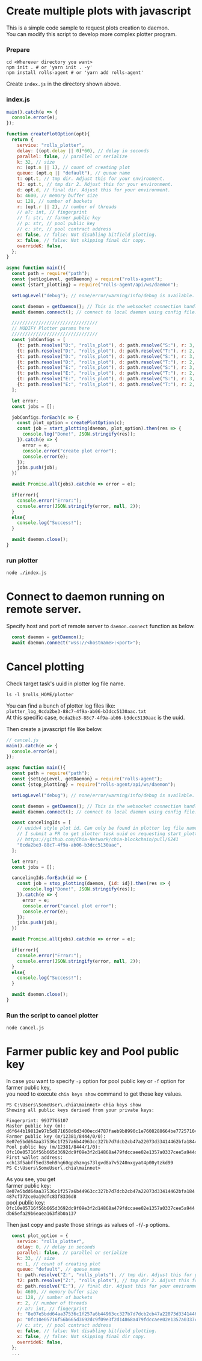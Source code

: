 # Create multiple plots with javascript

This is a simple code sample to request plots creation to daemon.  
You can modify this script to develop more complex plotter program.

### Prepare
```shell
cd <Wherever directory you want>
npm init . # or 'yarn init . -y'
npm install rolls-agent # or 'yarn add rolls-agent'
```

Create `index.js` in the directory shown above. 

### index.js
```js
main().catch(e => {
  console.error(e);
});

function createPlotOption(opt){
  return {
    service: "rolls_plotter",
    delay: ((opt.delay || 0)*60), // delay in seconds
    parallel: false, // parallel or serialize
    k: 32, // size
    n: (opt.n || 1), // count of creating plot
    queue: (opt.q || "default"), // queue name
    t: opt.t, // tmp dir. Adjust this for your environment.
    t2: opt.t, // tmp dir 2. Adjust this for your environment.
    d: opt.d, // final dir. Adjust this for your environment.
    b: 4600, // memory buffer size
    u: 128, // number of buckets
    r: (opt.r || 2), // number of threads
    // a?: int, // fingerprint
    // f: str, // farmer public key
    // p: str, // pool public key
    // c: str, // pool contract address
    e: false, // false: Not disabling bitfield plotting.
    x: false, // false: Not skipping final dir copy.
    overrideK: false,
  };
}

async function main(){
  const path = require("path");
  const {setLogLevel, getDaemon} = require("rolls-agent");
  const {start_plotting} = require("rolls-agent/api/ws/daemon");

  setLogLevel("debug"); // none/error/warning/info/debug is available.

  const daemon = getDaemon(); // This is the websocket connection handler
  await daemon.connect(); // connect to local daemon using config file.

  ////////////////////////////////
  // MODIFY Plotter params here
  ////////////////////////////////
  const jobConfigs = [
    {t: path.resolve("D:", "rolls_plot"), d: path.resolve("S:"), r: 3, q: "S1", n: 1, delay: 0},
    {t: path.resolve("D:", "rolls_plot"), d: path.resolve("T:"), r: 2, q: "T1", n: 1, delay: 30},
    {t: path.resolve("D:", "rolls_plot"), d: path.resolve("S:"), r: 3, q: "S2", n: 1, delay: 0},
    {t: path.resolve("D:", "rolls_plot"), d: path.resolve("T:"), r: 2, q: "T2", n: 1, delay: 30},
    {t: path.resolve("E:", "rolls_plot"), d: path.resolve("S:"), r: 3, q: "S3", n: 1, delay: 0},
    {t: path.resolve("E:", "rolls_plot"), d: path.resolve("T:"), r: 2, q: "T3", n: 1, delay: 30},
    {t: path.resolve("E:", "rolls_plot"), d: path.resolve("S:"), r: 3, q: "S4", n: 1, delay: 0},
    {t: path.resolve("E:", "rolls_plot"), d: path.resolve("T:"), r: 2, q: "T4", n: 1, delay: 30},
  ];

  let error;
  const jobs = [];

  jobConfigs.forEach(c => {
    const plot_option = createPlotOption(c);
    const job = start_plotting(daemon, plot_option).then(res => {
      console.log("Done!", JSON.stringify(res));
    }).catch(e => {
      error = e;
      console.error("create plot error");
      console.error(e);
    });
    jobs.push(job);
  })

  await Promise.all(jobs).catch(e => error = e);

  if(error){
    console.error("Error:");
    console.error(JSON.stringify(error, null, 2));
  }
  else{
    console.log("Success!");
  }

  await daemon.close();
}
```

### run plotter
```shell
node ./index.js
```


# Connect to daemon running on remote server.
Specify host and port of remote server to `daemon.connect` function as below.
```js
  const daemon = getDaemon();
  await daemon.connect("wss://<hostname>:<port>");
```

# Cancel plotting
Check target task's uuid in plotter log file name. 
```shell
ls -l $rolls_HOME/plotter
```
You can find a bunch of plotter log files like:  
`plotter_log_0cda2be3-88c7-4f9a-ab06-b3dcc5130aac.txt`  
At this specific case, `0cda2be3-88c7-4f9a-ab06-b3dcc5130aac` is the uuid.

Then create a javascript file like below.
```js
// cancel.js
main().catch(e => {
  console.error(e);
});

async function main(){
  const path = require("path");
  const {setLogLevel, getDaemon} = require("rolls-agent");
  const {stop_plotting} = require("rolls-agent/api/ws/daemon");

  setLogLevel("debug"); // none/error/warning/info/debug is available.

  const daemon = getDaemon(); // This is the websocket connection handler
  await daemon.connect(); // connect to local daemon using config file.

  const cancelingIds = [
    // uuidv4 style plot id. Can only be found in plotter log file name at this time.
    // I submit a PR to get plotter task uuid on requesting start_plotting.
    // https://github.com/Chia-Network/chia-blockchain/pull/6241
    "0cda2be3-88c7-4f9a-ab06-b3dcc5130aac",
  ];

  let error;
  const jobs = [];

  cancelingIds.forEach(id => {
    const job = stop_plotting(daemon, {id: id}).then(res => {
      console.log("Done!", JSON.stringify(res));
    }).catch(e => {
      error = e;
      console.error("cancel plot error");
      console.error(e);
    });
    jobs.push(job);
  })

  await Promise.all(jobs).catch(e => error = e);

  if(error){
    console.error("Error:");
    console.error(JSON.stringify(error, null, 2));
  }
  else{
    console.log("Success!");
  }

  await daemon.close();
}
```
### Run the script to cancel plotter
```shell
node cancel.js
```

# Farmer public key and Pool public key

In case you want to specify `-p` option for pool public key or `-f` option for farmer public key,  
you need to execute `chia keys show` command to get those key values.
```
PS C:\Users\SomeUser\.chia\mainnet> chia keys show
Showing all public keys derived from your private keys:

Fingerprint: 9937766107
Master public key (m): d6f644b19812e97b5d871658d6d3400ecd4787faeb9b8990c1e7608288664be77257104a58d033bcf1a0e0945ff06468
Farmer public key (m/12381/8444/0/0): 8e07e5bdd64aa37536c1f257a6b44963cc327b7d7dcb2cb47a22073d33414462bfa184487cf372ce0a19dfc83f8336d8
Pool public key (m/12381/8444/1/0): 0fc10e05716f56b665d3692dc9f09e3f2d14868a479fdccaee02e1357a0337cee5a944db65efa29b6eaea163f8b0a137
First wallet address: xch13f5abff5ed39eh9hg60qpzhzmgs73lgvd8a7v5240nxgyat4p00ytzkd99
PS C:\Users\SomeUser\.chia\mainnet>
```

As you see, you get  
farmer public key: `8e07e5bdd64aa37536c1f257a6b44963cc327b7d7dcb2cb47a22073d33414462bfa184487cf372ce0a19dfc83f8336d8`  
pool public key: `0fc10e05716f56b665d3692dc9f09e3f2d14868a479fdccaee02e1357a0337cee5a944db65efa29b6eaea163f8b0a137`

Then just copy and paste those strings as values of `-f`/`-p` options.
```js
  const plot_option = {
    service: "rolls_plotter",
    delay: 0, // delay in seconds
    parallel: false, // parallel or serialize
    k: 33, // size
    n: 1, // count of creating plot
    queue: "default", // queue name
    t: path.resolve("Z:", "rolls_plots"), // tmp dir. Adjust this for your environment.
    t2: path.resolve("Z:", "rolls_plots"), // tmp dir 2. Adjust this for your environment.
    d: path.resolve("E:"), // final dir. Adjust this for your environment.
    b: 4600, // memory buffer size
    u: 128, // number of buckets
    r: 2, // number of threads
    // a?: int, // fingerprint
    f: "8e07e5bdd64aa37536c1f257a6b44963cc327b7d7dcb2cb47a22073d33414462bfa184487cf372ce0a19dfc83f8336d8",
    p: "0fc10e05716f56b665d3692dc9f09e3f2d14868a479fdccaee02e1357a0337cee5a944db65efa29b6eaea163f8b0a137",
    // c: str, // pool contract address
    e: false, // false: Not disabling bitfield plotting.
    x: false, // false: Not skipping final dir copy.
    overrideK: false,
  };
  ...
```